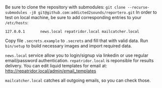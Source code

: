 Be sure to clone the repository with submodules:
`git clone --recurse-submodules -j8 git@github.com:addicted2sounds/reportero.git`
In order to test on local machine, be sure to add corresponding entries to your `/etc/hosts`:
```
127.0.0.1       news.local repatridor.local mailcatcher.local
```
Copy file `.secrets.example` to `.secrets` and fill that with valid data.
Run `bin/setup` to build necessary images and import required data.

`news.local` service allow you to login/signup via linkedin or use regular email/password authentication.
`repatridor.local` is reponsible for results delivery. You can edit liquid templates for email at:
http://repatridor.local/admin/email_templates

`mailcatcher.local` catches all outgoing emails, so you can check those.
